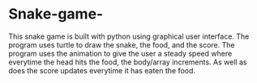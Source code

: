 # Snake-game-
This snake game is built with python using graphical user interface. The program uses turtle to draw the snake, the food, and the score. The program uses the animation to give the user a steady speed where everytime the head hits the food, the body/array increments. As well as does the score updates everytime it has eaten the food.
